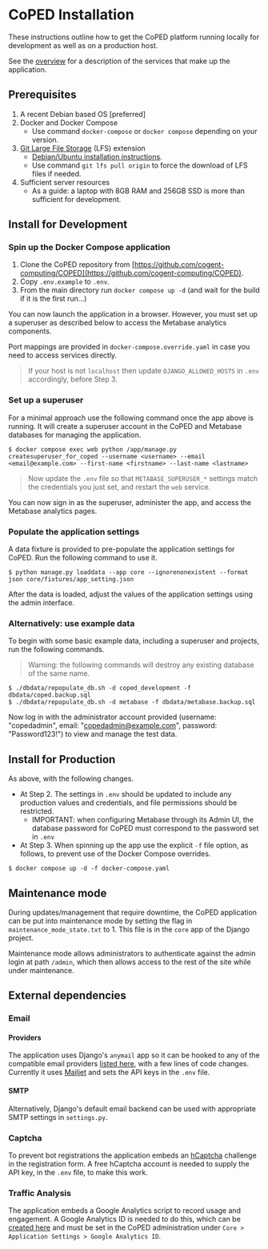 # CoPED Installation

These instructions outline how to get the CoPED platform running locally for development as well as on a production host.

See the [overview](./OVERVIEW.md) for a description of the services that make up the application.

## Prerequisites

1. A recent Debian based OS [preferred]
2. Docker and Docker Compose
   * Use command `docker-compose` or `docker compose` depending on your version.
3. [Git Large File Storage](https://git-lfs.github.com/) (LFS) extension
   * [Debian/Ubuntu installation instructions](https://github.com/git-lfs/git-lfs/wiki/Installation#ubuntu).
   * Use command `git lfs pull origin` to force the download of LFS files if needed.
4. Sufficient server resources
   * As a guide: a laptop with 8GB RAM and 256GB SSD is more than sufficient for development.

## Install for Development

### Spin up the Docker Compose application

1. Clone the CoPED repository from [https://github.com/cogent-computing/COPED](https://github.com/cogent-computing/COPED).
2. Copy `.env.example` to `.env`.
3. From the main directory run `docker compose up -d` (and wait for the build if it is the first run...)

You can now launch the application in a browser. However, you must set up a superuser as described below to access the Metabase analytics components.

Port mappings are provided in `docker-compose.override.yaml` in case you need to access services directly.  

> If your host is not `localhost` then update `DJANGO_ALLOWED_HOSTS` in `.env` accordingly, before Step 3.

### Set up a superuser

For a minimal approach use the following command once the app above is running.
It will create a superuser account in the CoPED and Metabase databases for managing the application.

```
$ docker compose exec web python /app/manage.py createsuperuser_for_coped --username <username> --email <email@example.com> --first-name <firstname> --last-name <lastname>
```

> Now update the `.env` file so that `METABASE_SUPERUSER_*` settings match the credentials you just set, and restart the `web` service.

You can now sign in as the superuser, administer the app, and access the Metabase analytics pages.

### Populate the application settings

A data fixture is provided to pre-populate the application settings for CoPED. Run the following command to use it.

```
$ python manage.py loaddata --app core --ignorenonexistent --format json core/fixtures/app_setting.json
```

After the data is loaded, adjust the values of the application settings using the admin interface.

### Alternatively: use example data

To begin with some basic example data, including a superuser and projects, run the following commands.

> Warning: the following commands will destroy any existing database of the same name.

```
$ ./dbdata/repopulate_db.sh -d coped_development -f dbdata/coped.backup.sql
$ ./dbdata/repopulate_db.sh -d metabase -f dbdata/metabase.backup.sql
```

Now log in with the administrator account provided (username: "copedadmin", email: "copedadmin@example.com", password: "Password123!") to view and manage the test data.


## Install for Production

As above, with the following changes.

* At Step 2. The settings in `.env` should be updated to include any production values and credentials, and file permissions should be restricted.
  * IMPORTANT: when configuring Metabase through its Admin UI, the database password for CoPED must correspond to the password set in `.env`
* At Step 3. When spinning up the app use the explicit `-f` file option, as follows, to prevent use of the Docker Compose overrides.

```
$ docker compose up -d -f docker-compose.yaml
```

## Maintenance mode

During updates/management that require downtime, the CoPED application can be put into maintenance mode by setting the flag in `maintenance_mode_state.txt` to 1. This file is in the `core` app of the Django project.

Maintenance mode allows administrators to authenticate against the admin login at path `/admin`, which then allows access to the rest of the site while under maintenance.

## External dependencies

### Email

#### Providers

The application uses Django's `anymail` app so it can be hooked to any of the compatible email providers [listed here](https://anymail.dev/en/stable/esps/), with a few lines of code changes. Currently it uses [Mailjet](https://www.mailjet.com/) and sets the API keys in the `.env` file.

#### SMTP

Alternatively, Django's default email backend can be used with appropriate SMTP settings in `settings.py`.

### Captcha

To prevent bot registrations the application embeds an [hCaptcha](https://www.hcaptcha.com/) challenge in the registration form. A free hCaptcha account is needed to supply the API key, in the `.env` file, to make this work. 

### Traffic Analysis

The application embeds a Google Analytics script to record usage and engagement. A Google Analytics ID is needed to do this, which can be [created here](https://analytics.google.com/analytics) and must be set in the CoPED administration under `Core > Application Settings > Google Analytics ID`.
